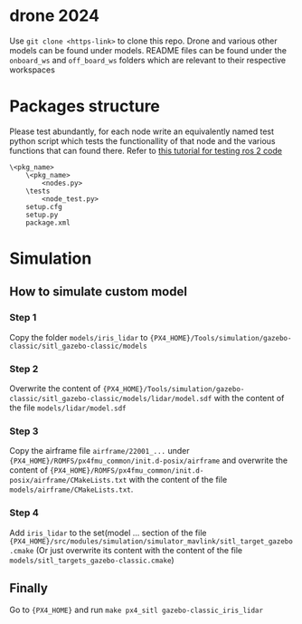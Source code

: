# drone 2024
Use  `git clone <https-link>` to clone this repo.
Drone and various other models can be found under models.
README files can be found under the `onboard_ws` and `off_board_ws` folders which are relevant to their respective workspaces
# Packages structure
Please test abundantly, for each node write an equivalently named
test python script which tests the functionallity of that node and the 
various functions that can found there. Refer to [this tutorial for testing ros 2 code](https://docs.ros.org/en/humble/Tutorials/Intermediate/Testing/Testing-Main.html)

    \<pkg_name>
        \<pkg_name>
            <nodes.py>
        \tests
            <node_test.py>
        setup.cfg
        setup.py
        package.xml

# Simulation
## How to simulate custom model 
### Step 1 
Copy the folder `models/iris_lidar` to  `{PX4_HOME}/Tools/simulation/gazebo-classic/sitl_gazebo-classic/models`
### Step 2
Overwrite the content of `{PX4_HOME}/Tools/simulation/gazebo-classic/sitl_gazebo-classic/models/lidar/model.sdf`
 with the content of the file `models/lidar/model.sdf`
### Step 3
Copy the airframe file `airframe/22001_...` under `{PX4_HOME}/ROMFS/px4fmu_common/init.d-posix/airframe` and overwrite the content of `{PX4_HOME}/ROMFS/px4fmu_common/init.d-posix/airframe/CMakeLists.txt` with the content of the file `models/airframe/CMakeLists.txt`.
### Step 4
Add `iris_lidar` to the set(model ... section of the file `{PX4_HOME}/src/modules/simulation/simulator_mavlink/sitl_target_gazebo.cmake` 
(Or just overwrite its content with the content of the file `models/sitl_targets_gazebo-classic.cmake`)
## Finally
Go to `{PX4_HOME}` and run `make px4_sitl gazebo-classic_iris_lidar`
